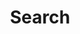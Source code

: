---
title: "Search"
layout: "search"
summary: "search"
placeholder: "Search for posts, code, and more..."
---